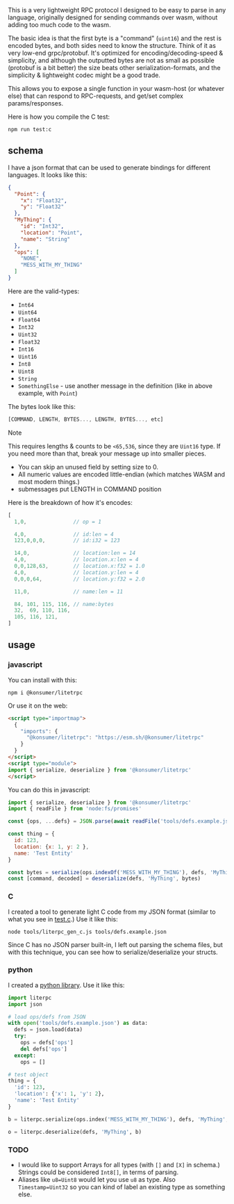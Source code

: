 This is a very lightweight RPC protocol I designed to be easy to parse in any language, originally designed for sending commands over wasm, without adding too much code to the wasm.

The basic idea is that the first byte is a "command" (`uint16`) and the rest is encoded bytes, and both sides need to know the structure. Think of it as very low-end grpc/protobuf. It's optimized for encoding/decoding-speed & simplicity, and although the outputted bytes are not as small as possible (protobuf is a bit better) the size beats other serialization-formats, and the simplicity & lightweight codec might be a good trade.

This allows you to expose a single function in your wasm-host (or whatever else) that can respond to RPC-requests, and get/set complex params/responses.

Here is how you compile the C test:

```
npm run test:c
```

## schema

I have a json format that can be used to generate bindings for different languages. It looks like this:

```json
{
  "Point": {
    "x": "Float32",
    "y": "Float32"
  },
  "MyThing": {
    "id": "Int32",
    "location": "Point",
    "name": "String"
  },
  "ops": [
    "NONE",
    "MESS_WITH_MY_THING"
  ]
}
```

Here are the valid-types:

- `Int64`
- `Uint64`
- `Float64`
- `Int32`
- `Uint32`
- `Float32`
- `Int16`
- `Uint16`
- `Int8`
- `Uint8`
- `String`
- `SomethingElse` - use another message in the definition (like in above example, with `Point`)

The bytes look like this:

```js
[COMMAND, LENGTH, BYTES..., LENGTH, BYTES..., etc]
```

> [!NOTE]
> This requires lengths & counts to be `<65,536`, since they are `Uint16` type. If you need more than that, break your message up into smaller pieces.

- You can skip an unused field by setting size to 0.
- All numeric values are encoded little-endian (which matches WASM and most modern things.)
- submessages put LENGTH in COMMAND position

Here is the breakdown of how it's encodes:

```js
[
  1,0,               // op = 1

  4,0,               // id:len = 4
  123,0,0,0,         // id:i32 = 123

  14,0,              // location:len = 14
  4,0,               // location.x:len = 4
  0,0,128,63,        // location.x:f32 = 1.0
  4,0,               // location.y:len = 4
  0,0,0,64,          // location.y:f32 = 2.0

  11,0,              // name:len = 11

  84, 101, 115, 116, // name:bytes
  32,  69, 110, 116,
  105, 116, 121,
]
```

## usage

### javascript

You can install with this:

```
npm i @konsumer/litetrpc
```

Or use it on the web:

```html
<script type="importmap">
  {
    "imports": {
      "@konsumer/litetrpc": "https://esm.sh/@konsumer/litetrpc"
    }
  }
</script>
<script type="module">
import { serialize, deserialize } from '@konsumer/litetrpc'
</script>
```

You can do this in javascript:

```js
import { serialize, deserialize } from '@konsumer/litetrpc'
import { readFile } from 'node:fs/promises'

const {ops, ...defs} = JSON.parse(await readFile('tools/defs.example.json', 'utf8'))

const thing = {
  id: 123,
  location: {x: 1, y: 2 },
  name: 'Test Entity'
}

const bytes = serialize(ops.indexOf('MESS_WITH_MY_THING'), defs, 'MyThing', thing)
const [command, decoded] = deserialize(defs, 'MyThing', bytes)
```

### C

I created a tool to generate light C code from my JSON format (similar to what you see in [test.c](tools/test.c).) Use it like this:

```
node tools/literpc_gen_c.js tools/defs.example.json
```

Since C has no JSON parser built-in, I left out parsing the schema files, but with this technique, you can see how to serialize/deserialize your structs.

### python

I created a [python library](literpc.py). Use it like this:

```py
import literpc
import json

# load ops/defs from JSON
with open('tools/defs.example.json') as data:
  defs = json.load(data)
  try:
    ops = defs['ops']
    del defs['ops']
  except:
    ops = []

# test object
thing = {
  'id': 123,
  'location': {'x': 1, 'y': 2},
  'name': 'Test Entity'
}

b = literpc.serialize(ops.index('MESS_WITH_MY_THING'), defs, 'MyThing', thing)

o = literpc.deserialize(defs, 'MyThing', b)
```

### TODO

- I would like to support Arrays for all types (with `[]` and `[X]` in schema.) Strings could be considered `Int8[]`, in terms of parsing.
- Aliases like `u8=Uint8` would let you use `u8` as type. Also `Timestamp=Uint32` so you can kind of label an existing type as something else.
